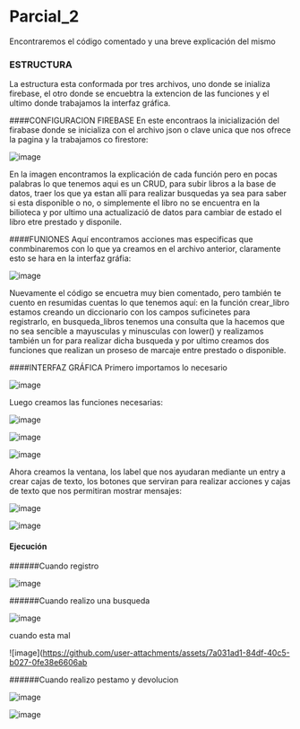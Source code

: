 # Parcial_2
Encontraremos el código comentado y una breve explicación del mismo

### ESTRUCTURA
La estructura esta conformada por tres archivos, uno donde se inializa firebase, el otro donde se encuebtra la extencion de las funciones y el ultimo donde trabajamos la interfaz gráfica.


####CONFIGURACION FIREBASE
En este encontraos la inicialización del firabase donde se inicializa con el archivo json o clave unica que nos ofrece la pagina y la trabajamos co firestore:

![image](https://github.com/user-attachments/assets/d027e1d6-e803-4adb-8738-4fb2d2bd56a8)

En la imagen encontramos la explicación de cada función pero en pocas palabras lo que tenemos aqui es un CRUD, para subir libros a la base de datos, traer los que ya estan allí para realizar busquedas ya sea para saber si esta disponible o no, o simplemente el libro no se encuentra en la bilioteca y por ultimo una actualizació de datos para cambiar de estado el libro etre prestado y disponile.


####FUNIONES
Aquí encontramos acciones mas especificas que conmbinaremos con lo que ya creamos en el archivo anterior, claramente esto se hara en la interfaz gráfia:

![image](https://github.com/user-attachments/assets/8e0aeb50-1d2f-47bb-8582-ec77254bbf1b)

Nuevamente el código se encuetra muy bien comentado, pero también te cuento en resumidas cuentas lo que tenemos aquí: en la función crear_libro estamos creando un diccionario con los campos suficinetes para registrarlo, en busqueda_libros tenemos una consulta que la hacemos que no sea sencible a mayusculas y minusculas con lower() y realizamos también un for para realizar dicha busqueda y por ultimo creamos dos funciones que realizan un proseso de marcaje entre prestado o disponible.

####INTERFAZ GRÁFICA
Primero importamos lo necesario

![image](https://github.com/user-attachments/assets/20881190-b9bc-40b0-a9e0-0704b10d731f)

Luego creamos las funciones necesarias:

![image](https://github.com/user-attachments/assets/35ccc14e-faf5-4131-98bb-22adf9673a78)

![image](https://github.com/user-attachments/assets/9549ef2e-3049-4013-9a46-09a42b92de49)

![image](https://github.com/user-attachments/assets/43088385-94a8-45c7-b314-44d656880872)

Ahora creamos la ventana, los label que nos ayudaran mediante un entry a crear cajas de texto, los botones que serviran para realizar acciones y cajas de texto que nos permitiran mostrar mensajes:

![image](https://github.com/user-attachments/assets/0d7106cb-ef43-41d4-a38c-190bdb0843f9)

![image](https://github.com/user-attachments/assets/9d9b5b63-00f7-4648-b486-d781b4457991)


####  Ejecución
######Cuando registro

![image](https://github.com/user-attachments/assets/0d760ad7-8f22-4b9d-8496-17d43da0d07c)

######Cuando realizo una busqueda

![image](https://github.com/user-attachments/assets/50b0b96e-f7ce-4103-ab87-04c692e0615c)

cuando esta mal

![image](https://github.com/user-attachments/assets/7a031ad1-84df-40c5-b027-0fe38e6606ab

######Cuando realizo pestamo y devolucion

![image](https://github.com/user-attachments/assets/405b7a8c-1b60-4303-a90a-e0fb1baf5d87)

![image](https://github.com/user-attachments/assets/dc8859fe-5bf8-4f0f-8112-796da9f7ab2c)












